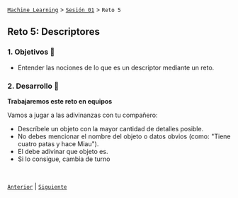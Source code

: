 [`Machine Learning`](../../README.md) > [`Sesión 01`](../README.md) > `Reto 5`
	
## Reto 5: Descriptores

<div style="text-align: justify;">

### 1. Objetivos :dart:

- Entender las nociones de lo que es un descriptor mediante un reto.

### 2. Desarrollo :rocket:

**Trabajaremos este reto en equipos**   

Vamos a jugar a las adivinanzas con tu compañero:

- Descríbele un objeto con la mayor cantidad de detalles posible. 
- No debes mencionar el nombre del objeto o datos obvios (como: "Tiene cuatro patas y hace Miau"). 
- El debe adivinar que objeto es. 
- Si lo consigue, cambia de turno 


<br/>

[`Anterior`](../README.md) | [`Siguiente`](../README.md)

</div>
